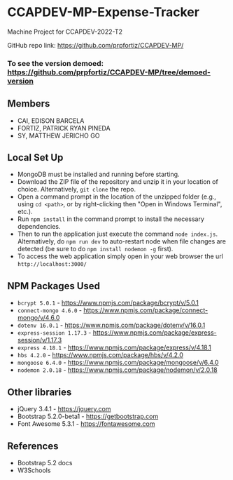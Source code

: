 # CCAPDEV-MP-Expense-Tracker
Machine Project for CCAPDEV-2022-T2

GitHub repo link: https://github.com/prpfortiz/CCAPDEV-MP/
### To see the version demoed: https://github.com/prpfortiz/CCAPDEV-MP/tree/demoed-version

## Members
- CAI, EDISON BARCELA
- FORTIZ, PATRICK RYAN PINEDA
- SY, MATTHEW JERICHO GO

## Local Set Up
- MongoDB must be installed and running before starting.
- Download the ZIP file of the repository and unzip it in your location of choice. Alternatively, `git clone` the repo.
- Open a command prompt in the location of the unzipped folder (e.g., using `cd <path>`, or by right-clicking then "Open in Windows Terminal", etc.).
- Run `npm install` in the command prompt to install the necessary dependencies.
- Then to run the application just execute the command `node index.js`. Alternatively, do `npm run dev` to auto-restart node when file changes are detected (be sure to do `npm install nodemon -g` first).
- To access the web application simply open in your web browser the url `http://localhost:3000/`

## NPM Packages Used
- `bcrypt 5.0.1` - https://www.npmjs.com/package/bcrypt/v/5.0.1
- `connect-mongo 4.6.0` - https://www.npmjs.com/package/connect-mongo/v/4.6.0
- `dotenv 16.0.1` - https://www.npmjs.com/package/dotenv/v/16.0.1
- `express-session 1.17.3` - https://www.npmjs.com/package/express-session/v/1.17.3
- `express 4.18.1` - https://www.npmjs.com/package/express/v/4.18.1
- `hbs 4.2.0` - https://www.npmjs.com/package/hbs/v/4.2.0
- `mongoose 6.4.0` - https://www.npmjs.com/package/mongoose/v/6.4.0
- `nodemon 2.0.18` - https://www.npmjs.com/package/nodemon/v/2.0.18

## Other libraries
- jQuery 3.4.1 - https://jquery.com
- Bootstrap 5.2.0-beta1 - https://getbootstrap.com
- Font Awesome 5.3.1 - https://fontawesome.com

## References
- Bootstrap 5.2 docs
- W3Schools
